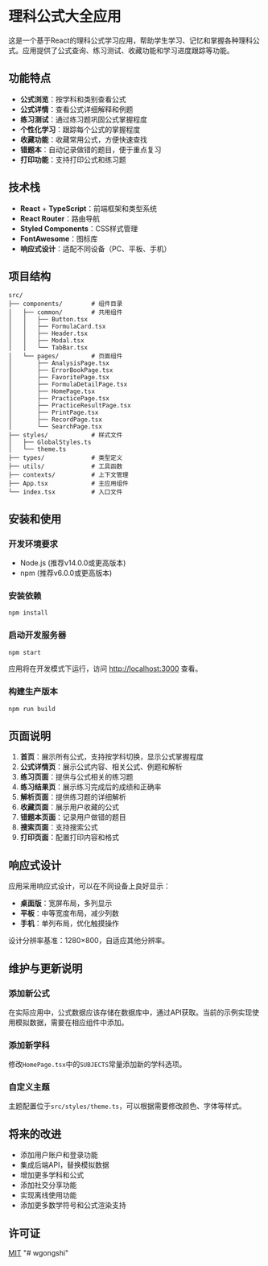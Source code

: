 # 理科公式大全应用

这是一个基于React的理科公式学习应用，帮助学生学习、记忆和掌握各种理科公式。应用提供了公式查询、练习测试、收藏功能和学习进度跟踪等功能。

## 功能特点

- **公式浏览**：按学科和类别查看公式
- **公式详情**：查看公式详细解释和例题
- **练习测试**：通过练习题巩固公式掌握程度
- **个性化学习**：跟踪每个公式的掌握程度
- **收藏功能**：收藏常用公式，方便快速查找
- **错题本**：自动记录做错的题目，便于重点复习
- **打印功能**：支持打印公式和练习题

## 技术栈

- **React** + **TypeScript**：前端框架和类型系统
- **React Router**：路由导航
- **Styled Components**：CSS样式管理
- **FontAwesome**：图标库
- **响应式设计**：适配不同设备（PC、平板、手机）

## 项目结构

```
src/
├── components/        # 组件目录
│   ├── common/        # 共用组件
│   │   ├── Button.tsx
│   │   ├── FormulaCard.tsx
│   │   ├── Header.tsx
│   │   ├── Modal.tsx
│   │   └── TabBar.tsx
│   └── pages/         # 页面组件
│       ├── AnalysisPage.tsx
│       ├── ErrorBookPage.tsx
│       ├── FavoritePage.tsx
│       ├── FormulaDetailPage.tsx
│       ├── HomePage.tsx
│       ├── PracticePage.tsx
│       ├── PracticeResultPage.tsx
│       ├── PrintPage.tsx
│       ├── RecordPage.tsx
│       └── SearchPage.tsx
├── styles/            # 样式文件
│   ├── GlobalStyles.ts
│   └── theme.ts
├── types/             # 类型定义
├── utils/             # 工具函数
├── contexts/          # 上下文管理
├── App.tsx            # 主应用组件
└── index.tsx          # 入口文件
```

## 安装和使用

### 开发环境要求

- Node.js (推荐v14.0.0或更高版本)
- npm (推荐v6.0.0或更高版本)

### 安装依赖

```bash
npm install
```

### 启动开发服务器

```bash
npm start
```

应用将在开发模式下运行，访问 [http://localhost:3000](http://localhost:3000) 查看。

### 构建生产版本

```bash
npm run build
```

## 页面说明

1. **首页**：展示所有公式，支持按学科切换，显示公式掌握程度
2. **公式详情页**：展示公式内容、相关公式、例题和解析
3. **练习页面**：提供与公式相关的练习题
4. **练习结果页**：展示练习完成后的成绩和正确率
5. **解析页面**：提供练习题的详细解析
6. **收藏页面**：展示用户收藏的公式
7. **错题本页面**：记录用户做错的题目
8. **搜索页面**：支持搜索公式
9. **打印页面**：配置打印内容和格式

## 响应式设计

应用采用响应式设计，可以在不同设备上良好显示：

- **桌面版**：宽屏布局，多列显示
- **平板**：中等宽度布局，减少列数
- **手机**：单列布局，优化触摸操作

设计分辨率基准：1280×800，自适应其他分辨率。

## 维护与更新说明

### 添加新公式

在实际应用中，公式数据应该存储在数据库中，通过API获取。当前的示例实现使用模拟数据，需要在相应组件中添加。

### 添加新学科

修改`HomePage.tsx`中的`SUBJECTS`常量添加新的学科选项。

### 自定义主题

主题配置位于`src/styles/theme.ts`，可以根据需要修改颜色、字体等样式。

## 将来的改进

- 添加用户账户和登录功能
- 集成后端API，替换模拟数据
- 增加更多学科和公式
- 添加社交分享功能
- 实现离线使用功能
- 添加更多数学符号和公式渲染支持

## 许可证

[MIT](LICENSE) "# wgongshi" 
